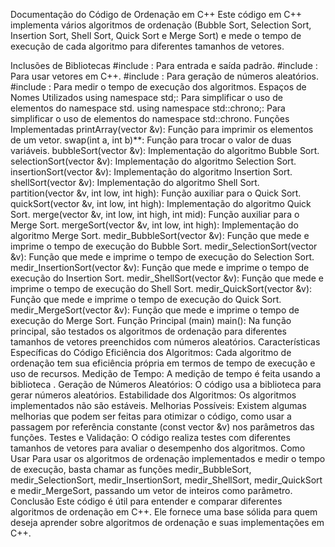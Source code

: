 Documentação do Código de Ordenação em C++
Este código em C++ implementa vários algoritmos de ordenação (Bubble Sort, Selection Sort, Insertion Sort, Shell Sort, Quick Sort e Merge Sort) e mede o tempo de execução de cada algoritmo para diferentes tamanhos de vetores.

Inclusões de Bibliotecas
#include <iostream>: Para entrada e saída padrão.
#include <vector>: Para usar vetores em C++.
#include <random>: Para geração de números aleatórios.
#include <chrono>: Para medir o tempo de execução dos algoritmos.
Espaços de Nomes Utilizados
using namespace std;: Para simplificar o uso de elementos do namespace std.
using namespace std::chrono;: Para simplificar o uso de elementos do namespace std::chrono.
Funções Implementadas
printArray(vector<int> &v): Função para imprimir os elementos de um vetor.
swap(int a, int b)**: Função para trocar o valor de duas variáveis.
bubbleSort(vector<int> &v): Implementação do algoritmo Bubble Sort.
selectionSort(vector<int> &v): Implementação do algoritmo Selection Sort.
insertionSort(vector<int> &v): Implementação do algoritmo Insertion Sort.
shellSort(vector<int> &v): Implementação do algoritmo Shell Sort.
partition(vector<int> &v, int low, int high): Função auxiliar para o Quick Sort.
quickSort(vector<int> &v, int low, int high): Implementação do algoritmo Quick Sort.
merge(vector<int> &v, int low, int high, int mid): Função auxiliar para o Merge Sort.
mergeSort(vector<int> &v, int low, int high): Implementação do algoritmo Merge Sort.
medir_BubbleSort(vector<int> &v): Função que mede e imprime o tempo de execução do Bubble Sort.
medir_SelectionSort(vector<int> &v): Função que mede e imprime o tempo de execução do Selection Sort.
medir_InsertionSort(vector<int> &v): Função que mede e imprime o tempo de execução do Insertion Sort.
medir_ShellSort(vector<int> &v): Função que mede e imprime o tempo de execução do Shell Sort.
medir_QuickSort(vector<int> &v): Função que mede e imprime o tempo de execução do Quick Sort.
medir_MergeSort(vector<int> &v): Função que mede e imprime o tempo de execução do Merge Sort.
Função Principal (main)
main(): Na função principal, são testados os algoritmos de ordenação para diferentes tamanhos de vetores preenchidos com números aleatórios.
Características Específicas do Código
Eficiência dos Algoritmos: Cada algoritmo de ordenação tem sua eficiência própria em termos de tempo de execução e uso de recursos.
Medição de Tempo: A medição de tempo é feita usando a biblioteca <chrono>.
Geração de Números Aleatórios: O código usa a biblioteca <random> para gerar números aleatórios.
Estabilidade dos Algoritmos: Os algoritmos implementados não são estáveis.
Melhorias Possíveis: Existem algumas melhorias que podem ser feitas para otimizar o código, como usar a passagem por referência constante (const vector<int> &v) nos parâmetros das funções.
Testes e Validação: O código realiza testes com diferentes tamanhos de vetores para avaliar o desempenho dos algoritmos.
Como Usar
Para usar os algoritmos de ordenação implementados e medir o tempo de execução, basta chamar as funções medir_BubbleSort, medir_SelectionSort, medir_InsertionSort, medir_ShellSort, medir_QuickSort e medir_MergeSort, passando um vetor de inteiros como parâmetro.
Conclusão
Este código é útil para entender e comparar diferentes algoritmos de ordenação em C++. Ele fornece uma base sólida para quem deseja aprender sobre algoritmos de ordenação e suas implementações em C++.





